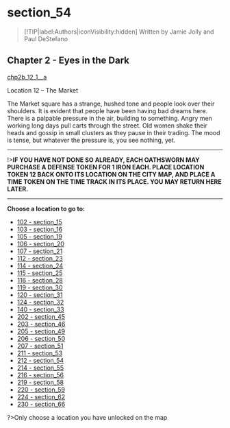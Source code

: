
# section_54

>[!TIP|label:Authors|iconVisibility:hidden]
>Written by Jamie Jolly and Paul DeStefano

## Chapter 2 - Eyes in the Dark

[chp2b_12_1__a](../../decomp/app/src/main/res/raw/chp2b_12_1__a.mp3 ':include :type=audio')

Location 12 – The Market

The Market square has a strange, hushed tone and people look over their shoulders. It is evident that people have been having bad dreams here. There is a palpable pressure in the air, building to something. Angry men working long days pull carts through the street. Old women shake their heads and gossip in small clusters as they pause in their trading. The mood is tense, but whatever the pressure is, you see nothing, yet.

---

!>**IF YOU HAVE NOT DONE SO ALREADY, EACH OATHSWORN MAY PURCHASE A DEFENSE TOKEN FOR 1 IRON EACH.  PLACE LOCATION TOKEN 12 BACK ONTO ITS LOCATION ON THE CITY MAP, AND PLACE A TIME TOKEN ON THE TIME TRACK IN ITS PLACE. YOU MAY RETURN HERE LATER.** 

---



**Choose a location to go to:**

- [102 - section_15](output/chapter2/section_15.md)
- [103 - section_16](output/chapter2/section_16.md)
- [105 - section_19](output/chapter2/section_19.md)
- [106 - section_20](output/chapter2/section_20.md)
- [107 - section_21](output/chapter2/section_21.md)
- [112 - section_23](output/chapter2/section_23.md)
- [114 - section_24](output/chapter2/section_24.md)
- [115 - section_25](output/chapter2/section_25.md)
- [116 - section_28](output/chapter2/section_28.md)
- [119 - section_30](output/chapter2/section_30.md)
- [120 - section_31](output/chapter2/section_31.md)
- [124 - section_32](output/chapter2/section_32.md)
- [140 - section_33](output/chapter2/section_33.md)
- [202 - section_45](output/chapter2/section_45.md)
- [203 - section_46](output/chapter2/section_46.md)
- [205 - section_49](output/chapter2/section_49.md)
- [206 - section_50](output/chapter2/section_50.md)
- [207 - section_51](output/chapter2/section_51.md)
- [211 - section_53](output/chapter2/section_53.md)
- [212 - section_54](output/chapter2/section_54.md)
- [214 - section_55](output/chapter2/section_55.md)
- [216 - section_56](output/chapter2/section_56.md)
- [219 - section_58](output/chapter2/section_58.md)
- [220 - section_59](output/chapter2/section_59.md)
- [224 - section_62](output/chapter2/section_62.md)
- [230 - section_66](output/chapter2/section_66.md)


?>Only choose a location you have unlocked on the map


